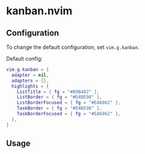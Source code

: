 # kanban.nvim

## Configuration
To change the default configuration, set `vim.g.kanban`.

Default config:
```lua
vim.g.kanban = {
  adapter = nil,
  adapters = {},
  highlights = {
    ListTitle = { fg = "#89B482" },
    ListBorder = { fg = "#D4BE98" },
    ListBorderFocused = { fg = "#EA6962" },
    TaskBorder = { fg = "#D4BE98" },
    TaskBorderFocused = { fg = "#EA6962" },
  },
}
```

## Usage
